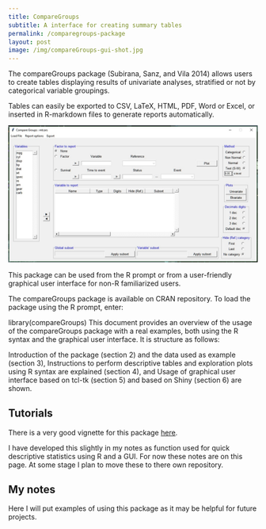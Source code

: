 ```yaml
---
title: CompareGroups 
subtitle: A interface for creating summary tables
permalink: /comparegroups-package
layout: post
image: /img/compareGroups-gui-shot.jpg
---
```


The compareGroups package (Subirana, Sanz, and Vila 2014) allows users to create tables displaying results of univariate analyses, stratified or not by categorical variable groupings.

Tables can easily be exported to CSV, LaTeX, HTML, PDF, Word or Excel, or inserted in R-markdown files to generate reports automatically.

![image](/img/compareGroups-gui-shot.jpg)

This package can be used from the R prompt or from a user-friendly graphical user interface for non-R familiarized users.

The compareGroups package is available on CRAN repository. To load the package using the R prompt, enter:

library(compareGroups)
This document provides an overview of the usage of the compareGroups package with a real examples, both using the R syntax and the graphical user interface. It is structure as follows:

Introduction of the package (section 2) and the data used as example (section 3),
Instructions to perform descriptive tables and exploration plots using R syntax are explained (section 4), and
Usage of graphical user interface based on tcl-tk (section 5) and based on Shiny (section 6) are shown.

## Tutorials

There is a very good vignette for this package [here]("https://cran.r-project.org/web/packages/compareGroups/vignettes/compareGroups_vignette.html#launch-the-wui-application"). 

I have developed this slightly in my notes as function used for quick descriptive statistics using R and a GUI. For now these notes are on this page. At some stage I plan to move these to there own repository.

## My notes

Here I will put examples of using this package as it may be helpful for future projects.